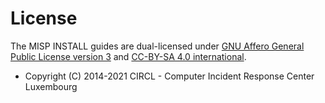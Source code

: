 # License

The MISP INSTALL guides are dual-licensed under [GNU Affero General Public License version 3](http://www.gnu.org/licenses/agpl-3.0.html) and [CC-BY-SA 4.0 international](https://creativecommons.org/licenses/by-sa/4.0/).

* Copyright \(C\) 2014-2021 CIRCL - Computer Incident Response Center Luxembourg
